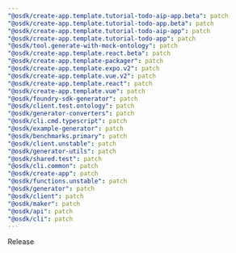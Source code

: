 ```yaml
---
"@osdk/create-app.template.tutorial-todo-aip-app.beta": patch
"@osdk/create-app.template.tutorial-todo-app.beta": patch
"@osdk/create-app.template.tutorial-todo-aip-app": patch
"@osdk/create-app.template.tutorial-todo-app": patch
"@osdk/tool.generate-with-mock-ontology": patch
"@osdk/create-app.template.react.beta": patch
"@osdk/create-app.template-packager": patch
"@osdk/create-app.template.expo.v2": patch
"@osdk/create-app.template.vue.v2": patch
"@osdk/create-app.template.react": patch
"@osdk/create-app.template.vue": patch
"@osdk/foundry-sdk-generator": patch
"@osdk/client.test.ontology": patch
"@osdk/generator-converters": patch
"@osdk/cli.cmd.typescript": patch
"@osdk/example-generator": patch
"@osdk/benchmarks.primary": patch
"@osdk/client.unstable": patch
"@osdk/generator-utils": patch
"@osdk/shared.test": patch
"@osdk/cli.common": patch
"@osdk/create-app": patch
"@osdk/functions.unstable": patch
"@osdk/generator": patch
"@osdk/client": patch
"@osdk/maker": patch
"@osdk/api": patch
"@osdk/cli": patch
---
```


Release
